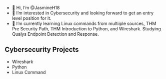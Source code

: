 - 👋 Hi, I’m @JasmineH18
- 👀 I’m interested in Cybersecurity and looking forward to get an entry level position for it.
- 🌱 I’m currently learning Linux commands from multiiple sources, THM Pre Security Path, THM Introduction to Python, and Wireshark. Studying Qualys Endpoint Detection and Response.

Cybersecurity Projects
----------------------
* Wireshark
* Python
* Linux Command

<!---
JasmineH18/JasmineH18 is a ✨ special ✨ repository because its `README.md` (this file) appears on your GitHub profile.
You can click the Preview link to take a look at your changes.
--->
